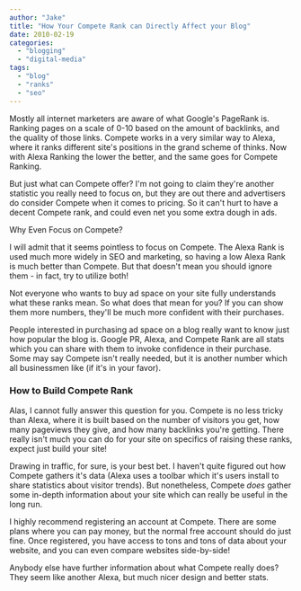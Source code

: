 ```yaml
---
author: "Jake"
title: "How Your Compete Rank can Directly Affect your Blog"
date: 2010-02-19
categories: 
  - "blogging"
  - "digital-media"
tags: 
  - "blog"
  - "ranks"
  - "seo"
---
```


Mostly all internet marketers are aware of what Google's PageRank is. Ranking pages on a scale of 0-10 based on the amount of backlinks, and the quality of those links. Compete works in a very similar way to Alexa, where it ranks different site's positions in the grand scheme of thinks. Now with Alexa Ranking the lower the better, and the same goes for Compete Ranking.

<!--more-->

But just what can Compete offer? I'm not going to claim they're another statistic you really need to focus on, but they are out there and advertisers do consider Compete when it comes to pricing. So it can't hurt to have a decent Compete rank, and could even net you some extra dough in ads.

Why Even Focus on Compete?

I will admit that it seems pointless to focus on Compete. The Alexa Rank is used much more widely in SEO and marketing, so having a low Alexa Rank is much better than Compete. But that doesn't mean you should ignore them - in fact, try to utilize both!

Not everyone who wants to buy ad space on your site fully understands what these ranks mean. So what does that mean for you? If you can show them more numbers, they'll be much more confident with their purchases.

People interested in purchasing ad space on a blog really want to know just how popular the blog is. Google PR, Alexa, and Compete Rank are all stats which you can share with them to invoke confidence in their purchase. Some may say Compete isn't really needed, but it is another number which all businessmen like (if it's in your favor).

### How to Build Compete Rank

Alas, I cannot fully answer this question for you. Compete is no less tricky than Alexa, where it is built based on the number of visitors you get, how many pageviews they give, and how many backlinks you're getting. There really isn't much you can do for your site on specifics of raising these ranks, expect just build your site!

Drawing in traffic, for sure, is your best bet. I haven't quite figured out how Compete gathers it's data (Alexa uses a toolbar which it's users install to share statistics about visitor trends). But nonetheless, Compete _does_ gather some in-depth information about your site which can really be useful in the long run.

I highly recommend registering an account at Compete. There are some plans where you can pay money, but the normal free account should do just fine. Once registered, you have access to tons and tons of data about your website, and you can even compare websites side-by-side!

Anybody else have further information about what Compete really does? They seem like another Alexa, but much nicer design and better stats.
